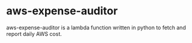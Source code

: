 # aws-expense-auditor
aws-expense-auditor is a lambda function written in python to fetch and report daily AWS cost.
